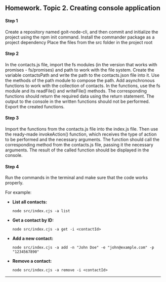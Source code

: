## Homework. Topic 2. Creating console application

#### Step 1

Create a repository named goit-node-cli, and then commit and initialize the project using the npm init command. Install the commander package as a project dependency
Place the files from the src folder in the project root


#### Step 2

In the contacts.js file, import the fs modules (in the version that works with promises - fs/promises) and path to work with the file system.
Create the variable contactsPath and write the path to the contacts.json file into it. Use the methods of the path module to compose the path.
Add asynchronous functions to work with the collection of contacts. In the functions, use the fs module and its readFile() and writeFile() methods. The corresponding functions should return the required data using the return statement. The output to the console in the written functions should not be performed.
Export the created functions.

#### Step 3

Import the functions from the contacts.js file into the index.js file.
Then use the ready-made invokeAction() function, which receives the type of action to be performed and the necessary arguments. The function should call the corresponding method from the contacts.js file, passing it the necessary arguments. The result of the called function should be displayed in the console.


#### Step 4

Run the commands in the terminal and make sure that the code works properly.

For example:

- **List all contacts:**
  ```
  node src/index.cjs -a list
  ```
- **Get a contact by ID:**
  ```
  node src/index.cjs -a get -i <contactId>
  ```
- **Add a new contact:**
  ```
  node src/index.cjs -a add -n "John Doe" -e "john@example.com" -p "1234567890"
  ```
- **Remove a contact:**
  ```
  node src/index.cjs -a remove -i <contactId>
  ```

---